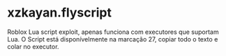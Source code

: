 # xzkayan.flyscript
Roblox Lua script exploit, apenas funciona com executores que suportam Lua.
O Script está disponívelmente na marcação 27, copiar todo o texto e colar no executor.
